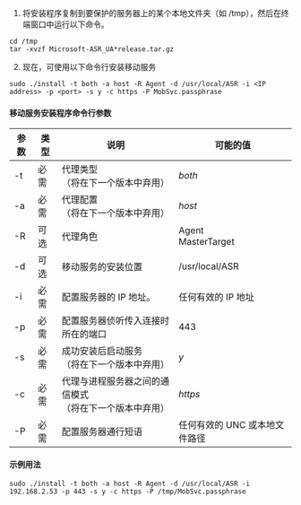 1. 将安装程序复制到要保护的服务器上的某个本地文件夹（如 /tmp），然后在终端窗口中运行以下命令。
  ```
  cd /tmp
  tar -xvzf Microsoft-ASR_UA*release.tar.gz
  ```
2. 现在，可使用以下命令行安装移动服务

  ```
  sudo ./install -t both -a host -R Agent -d /usr/local/ASR -i <IP address> -p <port> -s y -c https -P MobSvc.passphrase
  ```

#### 移动服务安装程序命令行参数

|参数|类型|说明|可能的值|
|-|-|-|-|
|-t |必需|代理类型<br>（将在下一个版本中弃用）|*both*|
|-a |必需|代理配置<br>（将在下一个版本中弃用） |*host*|
|-R |可选|代理角色|Agent<br>MasterTarget|
|-d |可选|移动服务的安装位置|/usr/local/ASR|
|-i |必需|配置服务器的 IP 地址。|任何有效的 IP 地址|
|-p |必需|配置服务器侦听传入连接时所在的端口|443|
|-s |必需|成功安装后启动服务<br>（将在下一个版本中弃用）|*y*|
|-c |必需|代理与进程服务器之间的通信模式<br>（将在下一个版本中弃用） |*https*|
|-P |必需|配置服务器通行短语|任何有效的 UNC 或本地文件路径|

#### 示例用法
```
sudo ./install -t both -a host -R Agent -d /usr/local/ASR -i 192.168.2.53 -p 443 -s y -c https -P /tmp/MobSvc.passphrase
```

<!---HONumber=Mooncake_0206_2017-->